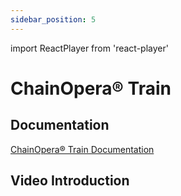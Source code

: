 ```yaml
---
sidebar_position: 5
---
```


import ReactPlayer from 'react-player'

# ChainOpera® Train

## Documentation

[ChainOpera® Train Documentation](./../train/index.md)

## Video Introduction

<ReactPlayer playing controls url='https://tensoropera.ai/train_v2.mp4' width="100%" height="528px"/>
